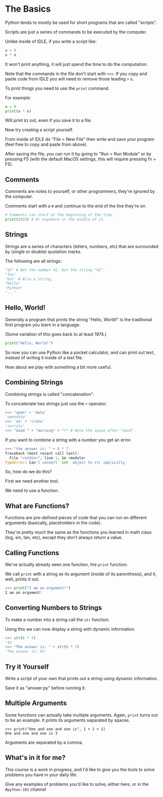 # The Basics #

Python tends to mostly be used for short programs that are called
"scripts".

Scripts are just a series of commands to be executed by the computer.


Unlike inside of IDLE, if you write a script like:
```python
x = 9
x * x
```

It won't print anything, it will just spend the time to do the computation.

Note that the commands in the file don't start with `>>>`.  If you
copy and paste code from IDLE you will need to remove those leading
`>` s.


To print things you need to use the `print` command.

For example:
```python
x = 9
print(x * x)
```

Will print `81` out, even if you save it to a file.


Now try creating a script yourself.

From inside of IDLE do "File > New File" then write and save your
program (feel free to copy and paste from above).


After saving the file, you can run it by going to "Run > Run Module"
or by pressing F5 (with the default MacOS settings, this will require
pressing fn + F5).


## Comments ##

Comments are notes to yourself, or other programmers, they're ignored
by the computer.

Comments start with a `#` and continue to the end of the line they're
on.

```python
# Comments can start at the beginning of the line.
print(2015) # Or anywhere in the middle of it.
```


## Strings ##

Strings are a series of characters (letters, numbers, etc) that are
surrounded by (single or double) quotation marks.

The following are all strings:
```python
"42" # Not the number 42, but the string "42".
"foo"
'bar' # Also a string, 
"Hello"
"Python"
"..."
```


## Hello, World! ##

Generally a program that prints the string "Hello, World!" is
the traditional first program you learn in a language.

(Some variation of this goes back to at least 1974.)

```python
print("Hello, World!")
```


So now you can use Python like a pocket calculator, and can print out
text, instead of writing it inside of a text file.

How about we play with something a bit more useful.


## Combining Strings ##

Combining strings is called "concatenation".

To concatenate two strings just use the `+` operator.

```python
>>> "open" + 'data'
'opendata'
>>> 'so' + 'crata'
'socrata'
>>> "Good " + "morning" + "!" # Note the space after "Good".
```



If you want to combine a string with a number you get an error.

```python
>>> "the answer is: " + 6 * 7
Traceback (most recent call last):
  File "<stdin>", line 1, in <module>
TypeError: Can't convert 'int' object to str implicitly
```

So, how do we do this?

First we need another tool.

We need to use a function.


## What are Functions? ##

Functions are pre-defined pieces of code that you can run on different
arguments (basically, placeholders in the code).

They're pretty much the same as the functions you learned in math class
(log, sin, tan, etc), except they don't always return a value.


## Calling Functions ##

We've actually already seen one function, the `print` function.

We call `print` with a string as its argument (inside of its
parenthesis), and it, well, prints it out.

```python
>>> print("I am an argument!")
I am an argument!
```


## Converting Numbers to Strings ##

To make a number into a string call the `str` function.

Using this we can now display a string with dynamic information.

```python
>>> str(6 * 7)
'42'
>>> "The answer is: " + str(6 * 7)
'The answer is: 42'
```


## Try it Yourself ##

Write a script of your own that prints out a string using dynamic
information.

Save it as "answer.py" before running it.


## Multiple Arguments ##

Some functions can actually take multiple arguments.  Again, `print`
turns out to be an example.  It prints its arguments separated
by spaces.

```
>>> print("One and one and one is", 1 + 1 + 1)
One and one and one is 3
```

Arguments are separated by a comma.


## What's in it for me? ##

This course is a work in progress, and I'd like to give you the tools
to solve problems you have in your daily life.

Give any examples of problems you'd like to solve, either here, or in
the `#python-101` channel
